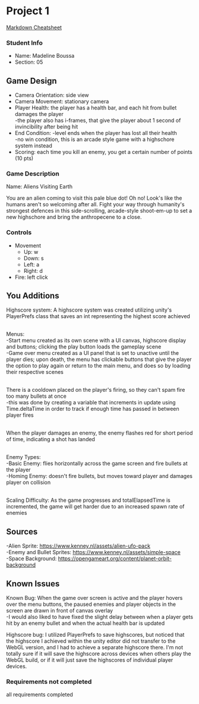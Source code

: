 # Project 1

[Markdown Cheatsheet](https://github.com/adam-p/markdown-here/wiki/Markdown-Here-Cheatsheet)

### Student Info

-   Name: Madeline Boussa
-   Section: 05

## Game Design

-   Camera Orientation: side view
-   Camera Movement: stationary camera
-   Player Health: the player has a health bar, and each hit from bullet damages the player
                    <br>-the player also has i-frames, that give the player about 1 second of invincibility after being hit
-   End Condition: -level ends when the player has lost all their health
                   <br>-no win condition, this is an arcade style game with a highschore system instead
-   Scoring: each time you kill an enemy, you get a certain number of points (10 pts)

### Game Description

Name: Aliens Visiting Earth

You are an alien coming to visit this pale blue dot! Oh no! Look's like the humans aren't so welcoming after all. Fight your way through humanity's strongest defences
in this side-scrolling, arcade-style shoot-em-up to set a new highschore and bring the anthropecene to a close.


### Controls

-   Movement
    -   Up: w
    -   Down: s
    -   Left: a
    -   Right: d
-   Fire: left click

## You Additions

Highscore system: A highscore system was created utilizing unity's PlayerPrefs class that saves an int representing the highest score achieved

<br>Menus:
<br>-Start menu created as its own scene with a UI canvas, highscore display and buttons; clicking the play button loads the gameplay scene
<br>-Game over menu created as a UI panel that is set to unactive until the player dies; upon death, the menu has clickable buttons that give the player the option to play again or return to the main menu, and does so by loading their respective scenes

<br>There is a cooldown placed on the player's firing, so they can't spam fire too many bullets at once
<br>-this was done by creating a variable that increments in update using Time.deltaTime in order to track if enough time has passed in between player fires

<br>When the player damages an enemy, the enemy flashes red for short period of time, indicating a shot has landed

<br>Enemy Types:
<br>-Basic Enemy: flies horizontally across the game screen and fire bullets at the player
<br>-Homing Enemy: doesn't fire bullets, but moves toward player and damages player on collision

<br>Scaling Difficulty: As the game progresses and totalElapsedTime is incremented, the game will get harder due to an increased spawn rate of enemies

## Sources

-Alien Sprite: https://www.kenney.nl/assets/alien-ufo-pack
<br>-Enemy and Bullet Sprites: https://www.kenney.nl/assets/simple-space
<br>-Space Background: https://opengameart.org/content/planet-orbit-background

## Known Issues

Known Bug: When the game over screen is active and the player hovers over the menu buttons, the paused enemies and player objects in the screen are drawn in front of canvas overlay
<br>-I would also liked to have fixed the slight delay between when a player gets hit by an enemy bullet and when the actual health bar is updated

Highscore bug: I utilized PlayerPrefs to save highscores, but noticed that the highscore I achieved within the unity editor did not transfer to the WebGL version, and I had to achieve a separate highscore there. I'm not totally sure if it will save the highscore across devices when others play the WebGL build, or if it will just save the highscores of individual player devices.

### Requirements not completed

all requirements completed

